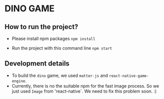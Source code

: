 # DINO GAME

## How to run the project?

- Please install npm packages
  `npm install`

- Run the project with this command line
  `npm start`

## Development details

- To build the `dino` game, we used `matter-js` and `react-native-game-engine`.
- Currently, there is no the suitable npm for the fast image process. So we just used `Image` from 'react-native`. 
  We need to fix this problem soon. :)



